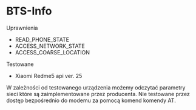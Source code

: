 # BTS-Info

Uprawnienia

- READ_PHONE_STATE
- ACCESS_NETWORK_STATE
- ACCESS_COARSE_LOCATION

Testowane
- Xiaomi Redme5 api ver. 25

W zależności od testowanego urządzenia możemy odczytać parametry sieci które są zaimplementowane przez producenta.
Nie testowane przez dostęp bezpośrednio do modemu za pomocą komend komendy AT.



